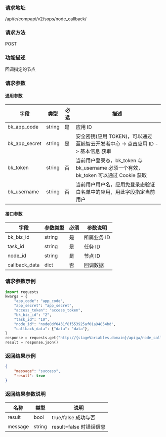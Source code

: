 ### 请求地址

/api/c/compapi/v2/sops/node_callback/

### 请求方法

POST

### 功能描述

回调指定的节点

### 请求参数

#### 通用参数

| 字段 | 类型 | 必选 | 描述 |
|-----------|------------|--------|------------|
| bk_app_code  | string    | 是 | 应用 ID     |
| bk_app_secret| string    | 是 | 安全密钥(应用 TOKEN)，可以通过 蓝鲸智云开发者中心 -&gt; 点击应用 ID -&gt; 基本信息 获取 |
| bk_token     | string    | 否 | 当前用户登录态，bk_token 与 bk_username 必须一个有效，bk_token 可以通过 Cookie 获取 |
| bk_username  | string    | 否 | 当前用户用户名，应用免登录态验证白名单中的应用，用此字段指定当前用户 |

#### 接口参数

| 字段   | 参数类型  | 必须  | 参数说明     |
| ------------ | ------------ | ------ | ---------------- |
| bk_biz_id    | string     | 是   | 所属业务 ID |
| task_id     | string   | 是   | 任务 ID     |
| node_id        | string     | 是         | 节点 ID       |
| callback_data        | dict     | 否     | 回调数据   |

### 请求参数示例

```python
import requests
kwargs = {
    "app_code": "app_code",
    "app_secret": "app_secret",
    "access_token": "access_token",
    "bk_biz_id": "2",
    "task_id": "10",
    "node_id": "node0df0431f8f553925af01a94854bd",
    "callback_data": {"data": "data"},
}
response = requests.get("http://{stageVariables.domain}/apigw/node_callback/10/2/", kwargs)
result = response.json()
```

### 返回结果示例

```json
{
    "message": "success",
    "result": true
}
```

### 返回结果参数说明

| 名称     | 类型   |       说明             |
| ------------  | ---------- | ------------------------------ |
| result       | bool       | true/false 成功与否            |
| message      | string     | result=false 时错误信息        |
